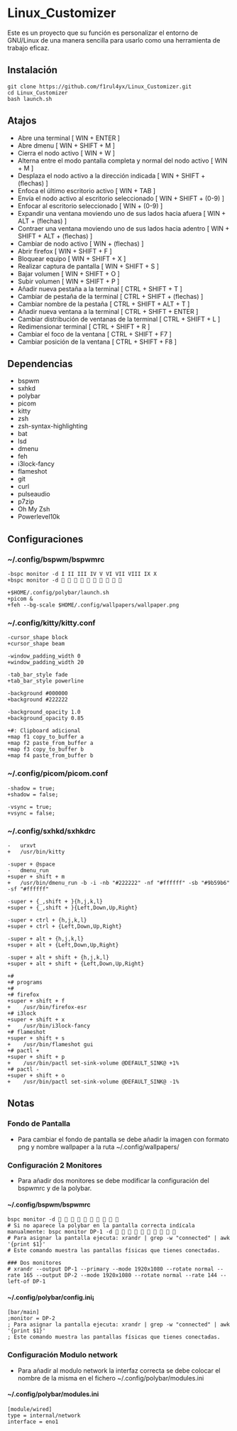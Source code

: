 # Linux_Customizer

Este es un proyecto que su función es personalizar el entorno de GNU/Linux de una manera sencilla para usarlo como una herramienta de trabajo eficaz.

## Instalación

```
git clone https://github.com/f1rul4yx/Linux_Customizer.git
cd Linux_Customizer
bash launch.sh
```

## Atajos

- Abre una terminal [ WIN + ENTER ]
- Abre dmenu [ WIN + SHIFT + M ]
- Cierra el nodo activo [ WIN + W ]
- Alterna entre el modo pantalla completa y normal del nodo activo [ WIN + M ]
- Desplaza el nodo activo a la dirección indicada [ WIN + SHIFT + (flechas) ]
- Enfoca el último escritorio activo [ WIN + TAB ]
- Envía el nodo activo al escritorio seleccionado [ WIN + SHIFT + (0-9) ]
- Enfocar al escritorio seleccionado [ WIN + (0-9) ]
- Expandir una ventana moviendo uno de sus lados hacia afuera [ WIN + ALT + (flechas) ]
- Contraer una ventana moviendo uno de sus lados hacia adentro [ WIN + SHIFT + ALT + (flechas) ]
- Cambiar de nodo activo [ WIN + (flechas) ]
- Abrir firefox [ WIN + SHIFT + F ]
- Bloquear equipo [ WIN + SHIFT + X ]
- Realizar captura de pantalla [ WIN + SHIFT + S ]
- Bajar volumen [ WIN + SHIFT + O ]
- Subir volumen [ WIN + SHIFT + P ]
- Añadir nueva pestaña a la terminal [ CTRL + SHIFT + T ]
- Cambiar de pestaña de la terminal [ CTRL + SHIFT + (flechas) ]
- Cambiar nombre de la pestaña [ CTRL + SHIFT + ALT + T ]
- Añadir nueva ventana a la terminal [ CTRL + SHIFT + ENTER ]
- Cambiar distribución de ventanas de la terminal [ CTRL + SHIFT + L ]
- Redimensionar terminal [ CTRL + SHIFT + R ]
- Cambiar el foco de la ventana [ CTRL + SHIFT + F7 ]
- Cambiar posición de la ventana [ CTRL + SHIFT + F8 ]

## Dependencias

- bspwm
- sxhkd
- polybar
- picom
- kitty
- zsh
- zsh-syntax-highlighting
- bat
- lsd
- dmenu
- feh
- i3lock-fancy
- flameshot
- git
- curl
- pulseaudio
- p7zip
- Oh My Zsh
- Powerlevel10k

## Configuraciones

### ~/.config/bspwm/bspwmrc

```
-bspc monitor -d I II III IV V VI VII VIII IX X
+bspc monitor -d          
```

```
+$HOME/.config/polybar/launch.sh
+picom &
+feh --bg-scale $HOME/.config/wallpapers/wallpaper.png
```

### ~/.config/kitty/kitty.conf

```
-cursor_shape block
+cursor_shape beam
```

```
-window_padding_width 0
+window_padding_width 20
```

```
-tab_bar_style fade
+tab_bar_style powerline
```

```
-background #000000
+background #222222
```

```
-background_opacity 1.0
+background_opacity 0.85
```

```
+#: Clipboard adicional
+map f1 copy_to_buffer a
+map f2 paste_from_buffer a
+map f3 copy_to_buffer b
+map f4 paste_from_buffer b
```

### ~/.config/picom/picom.conf

```
-shadow = true;
+shadow = false;
```

```
-vsync = true;
+vsync = false;
```

### ~/.config/sxhkd/sxhkdrc

```
-	urxvt
+	/usr/bin/kitty
```

```
-super + @space
-	dmenu_run
+super + shift + m
+	/usr/bin/dmenu_run -b -i -nb "#222222" -nf "#ffffff" -sb "#9b59b6" -sf "#ffffff"
```

```
-super + {_,shift + }{h,j,k,l}
+super + {_,shift + }{Left,Down,Up,Right}
```

```
-super + ctrl + {h,j,k,l}
+super + ctrl + {Left,Down,Up,Right}
```

```
-super + alt + {h,j,k,l}
+super + alt + {Left,Down,Up,Right}
```

```
-super + alt + shift + {h,j,k,l}
+super + alt + shift + {Left,Down,Up,Right}
```

```
+#
+# programs
+#
+# firefox
+super + shift + f
+    /usr/bin/firefox-esr
+# i3lock
+super + shift + x
+    /usr/bin/i3lock-fancy
+# flameshot
+super + shift + s
+    /usr/bin/flameshot gui
+# pactl +
+super + shift + p
+    /usr/bin/pactl set-sink-volume @DEFAULT_SINK@ +1%
+# pactl -
+super + shift + o
+    /usr/bin/pactl set-sink-volume @DEFAULT_SINK@ -1%
```

## Notas

### Fondo de Pantalla

- Para cambiar el fondo de pantalla se debe añadir la imagen con formato png y nombre wallpaper a la ruta ~/.config/wallpapers/

### Configuración 2 Monitores

- Para añadir dos monitores se debe modificar la configuración del bspwmrc y de la polybar.

#### ~/.config/bspwm/bspwmrc

```
bspc monitor -d          
# Si no aparece la polybar en la pantalla correcta indícala manualmente: bspc monitor DP-1 -d          
# Para asignar la pantalla ejecuta: xrandr | grep -w "connected" | awk '{print $1}'
# Este comando muestra las pantallas físicas que tienes conectadas.
```

```
### Dos monitores
# xrandr --output DP-1 --primary --mode 1920x1080 --rotate normal --rate 165 --output DP-2 --mode 1920x1080 --rotate normal --rate 144 --left-of DP-1
```

#### ~/.config/polybar/config.ini¡

```
[bar/main]
;monitor = DP-2
; Para asignar la pantalla ejecuta: xrandr | grep -w "connected" | awk '{print $1}'
; Este comando muestra las pantallas físicas que tienes conectadas.
```

### Configuración Modulo network

- Para añadir al modulo network la interfaz correcta se debe colocar el nombre de la misma en el fichero ~/.config/polybar/modules.ini

#### ~/.config/polybar/modules.ini

```
[module/wired]
type = internal/network
interface = eno1
```
